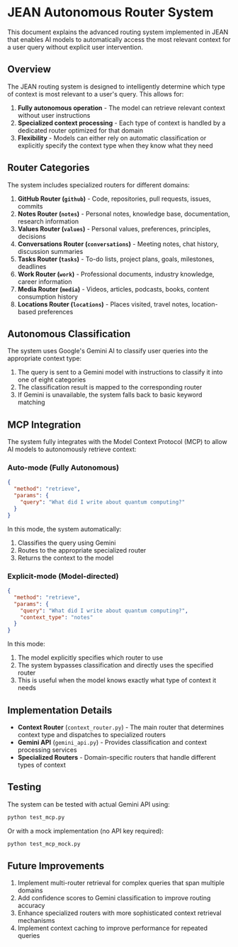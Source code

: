 # JEAN Autonomous Router System

This document explains the advanced routing system implemented in JEAN that enables AI models to automatically access the most relevant context for a user query without explicit user intervention.

## Overview

The JEAN routing system is designed to intelligently determine which type of context is most relevant to a user's query. This allows for:

1. **Fully autonomous operation** - The model can retrieve relevant context without user instructions
2. **Specialized context processing** - Each type of context is handled by a dedicated router optimized for that domain
3. **Flexibility** - Models can either rely on automatic classification or explicitly specify the context type when they know what they need

## Router Categories

The system includes specialized routers for different domains:

1. **GitHub Router (`github`)** - Code, repositories, pull requests, issues, commits
2. **Notes Router (`notes`)** - Personal notes, knowledge base, documentation, research information
3. **Values Router (`values`)** - Personal values, preferences, principles, decisions
4. **Conversations Router (`conversations`)** - Meeting notes, chat history, discussion summaries
5. **Tasks Router (`tasks`)** - To-do lists, project plans, goals, milestones, deadlines
6. **Work Router (`work`)** - Professional documents, industry knowledge, career information
7. **Media Router (`media`)** - Videos, articles, podcasts, books, content consumption history
8. **Locations Router (`locations`)** - Places visited, travel notes, location-based preferences

## Autonomous Classification

The system uses Google's Gemini AI to classify user queries into the appropriate context type:

1. The query is sent to a Gemini model with instructions to classify it into one of eight categories
2. The classification result is mapped to the corresponding router
3. If Gemini is unavailable, the system falls back to basic keyword matching

## MCP Integration

The system fully integrates with the Model Context Protocol (MCP) to allow AI models to autonomously retrieve context:

### Auto-mode (Fully Autonomous)

```json
{
  "method": "retrieve",
  "params": {
    "query": "What did I write about quantum computing?"
  }
}
```

In this mode, the system automatically:
1. Classifies the query using Gemini
2. Routes to the appropriate specialized router
3. Returns the context to the model

### Explicit-mode (Model-directed)

```json
{
  "method": "retrieve",
  "params": {
    "query": "What did I write about quantum computing?",
    "context_type": "notes"
  }
}
```

In this mode:
1. The model explicitly specifies which router to use
2. The system bypasses classification and directly uses the specified router
3. This is useful when the model knows exactly what type of context it needs

## Implementation Details

- **Context Router** (`context_router.py`) - The main router that determines context type and dispatches to specialized routers
- **Gemini API** (`gemini_api.py`) - Provides classification and context processing services
- **Specialized Routers** - Domain-specific routers that handle different types of context

## Testing

The system can be tested with actual Gemini API using:
```bash
python test_mcp.py
```

Or with a mock implementation (no API key required):
```bash
python test_mcp_mock.py
```

## Future Improvements

1. Implement multi-router retrieval for complex queries that span multiple domains
2. Add confidence scores to Gemini classification to improve routing accuracy
3. Enhance specialized routers with more sophisticated context retrieval mechanisms
4. Implement context caching to improve performance for repeated queries 